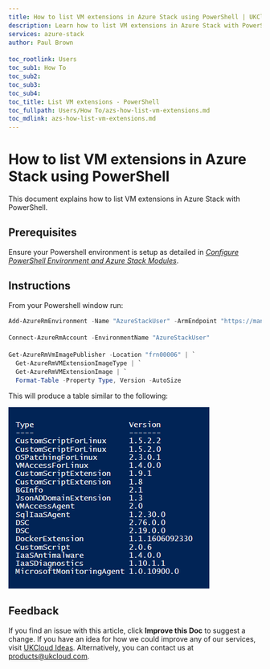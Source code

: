 ```yaml
---
title: How to list VM extensions in Azure Stack using PowerShell | UKCloud Ltd
description: Learn how to list VM extensions in Azure Stack with PowerShell
services: azure-stack
author: Paul Brown

toc_rootlink: Users
toc_sub1: How To
toc_sub2: 
toc_sub3:
toc_sub4:
toc_title: List VM extensions - PowerShell
toc_fullpath: Users/How To/azs-how-list-vm-extensions.md
toc_mdlink: azs-how-list-vm-extensions.md
---
```


# How to list VM extensions in Azure Stack using PowerShell

This document explains how to list VM extensions in Azure Stack with PowerShell.

## Prerequisites

Ensure your Powershell environment is setup as detailed in [*Configure PowerShell Environment and Azure Stack Modules*](azs-how-configure-powershell-users.md).

## Instructions

From your Powershell window run:

```powershell
Add-AzureRmEnvironment -Name "AzureStackUser" -ArmEndpoint "https://management.frn00006.azure.ukcloud.com"

Connect-AzureRmAccount -EnvironmentName "AzureStackUser"

Get-AzureRmVmImagePublisher -Location "frn00006" | `
  Get-AzureRmVMExtensionImageType | `
  Get-AzureRmVMExtensionImage | `
  Format-Table -Property Type, Version -AutoSize
```

This will produce a table similar to the following:

![List Azure Stack VM Extensions Output](images/azs-list-vm-extensions.png)

## Feedback

If you find an issue with this article, click **Improve this Doc** to suggest a change. If you have an idea for how we could improve any of our services, visit [UKCloud Ideas](https://ideas.ukcloud.com). Alternatively, you can contact us at <products@ukcloud.com>.
